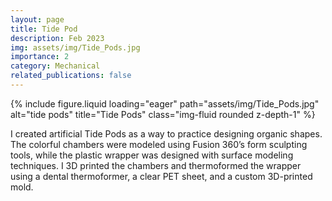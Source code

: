```yaml
---
layout: page
title: Tide Pod
description: Feb 2023
img: assets/img/Tide_Pods.jpg
importance: 2
category: Mechanical
related_publications: false
---
```



<div class="row justify-content-center">
    <div class="col-sm-6 mt-3 mt-md-0">
        {% include figure.liquid loading="eager" path="assets/img/Tide_Pods.jpg" alt="tide pods" title="Tide Pods" class="img-fluid rounded z-depth-1" %}
    </div>
</div>


I created artificial Tide Pods as a way to practice designing organic shapes. The colorful chambers were modeled using Fusion 360’s form sculpting tools, while the plastic wrapper was designed with surface modeling techniques. I 3D printed the chambers and thermoformed the wrapper using a dental thermoformer, a clear PET sheet, and a custom 3D-printed mold.


